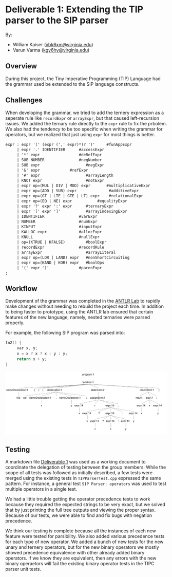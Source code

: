 # Deliverable 1: Extending the TIP parser to the SIP parser

By:

- William Kaiser (xbk6xm@virginia.edu)
- Varun Varma (kgy6hy@virginia.edu)

## Overview

During this project, the Tiny Imperative Programming (TIP) Language had the grammar used be extended to the SIP language constructs. 

## Challenges

When developing the grammar, we tried to add the ternery expression as a seperate rule like `recordExpr` or `arrayExpr`, but that caused left-recursion issues. We added the ternary rule directly to the `expr` rule to fix the prbolem. We also had the tendency to be too specific when writing the grammar for operators, but we realized that just using `expr` for most things is better.

```console
expr : expr '(' (expr (',' expr)*)? ')' 	#funAppExpr
     | expr '.' IDENTIFIER 		#accessExpr
     | '*' expr 				#deRefExpr
     | SUB NUMBER				#negNumber
     | SUB expr                    #negExpr
     | '&' expr				#refExpr
     | '#' expr                    #arrayLength
     | KNOT expr                   #notExpr
     | expr op=(MUL | DIV | MOD) expr 		#multiplicativeExpr
     | expr op=(ADD | SUB) expr 		     #additiveExpr
     | expr op=(GT | LTE | GTE | LT) expr    #relationalExpr
     | expr op=(EQ | NE) expr 			#equalityExpr
     | expr '?' expr ':' expr      #ternaryExpr
     | expr '[' expr ']'           #arrayIndexingExpr
     | IDENTIFIER				#varExpr
     | NUMBER					#numExpr
     | KINPUT					#inputExpr
     | KALLOC expr				#allocExpr
     | KNULL					#nullExpr
     | op=(KTRUE | KFALSE)         #boolExpr
     | recordExpr				#recordRule
     | arrayExpr                   #arrayLiteral
     | expr op=(LOR | LAND) expr   #nonShortCircuiting
     | expr op=(KAND | KOR) expr   #boolOps
     | '(' expr ')'				#parenExpr
;
```

## Workflow

Development of the grammar was completed in the [ANTLR Lab](http://lab.antlr.org/) to rapidly make changes without needing to rebuild the project each time. In addition to being faster to prototype, using the ANTLR lab ensured that certain features of the new language, namely, nested ternaries were parsed properly.

For example, the following SIP program was parsed into:

```c
fn2() { 
     var x, y;
     x = x ? x ? x : y : y; 
     return x + y; 
}
```

![Document tree of the SIP program](./docs/assets/summaries/nested-ternaries-parse-tree.png)

## Testing

A markdown file [Deliverable 1](./docs/deliverables/deliverable1.md) was used as a working document to coordinate the delegation of testing between the group members. While the scope of all tests was followed as initially described, a few tests were merged using the existing tests in `TIPParserTest.cpp` expressed the same pattern. For instance, a general test `SIP Parser: operators` was used to test multiple operators in a single test.

We had a little trouble getting the operator precedence tests to work because they required the expected strings to be very exact, but we solved that by just printing the full tree outputs and viewing the proper syntax. Because of our tests, we were able to find and fix bugs with negation precedence.

We think our testing is complete because all the instances of each new feature were tested for parsibility. We also added various precedence tests for each type of new operator. We added a bunch of new tests for the new unary and ternery operators, but for the new binary operators we mostly showed precedence equivalence with other already added binary operators. If we know they are equivalent, then any errors with the new binary operaetors will fail the existing binary operator tests in the TIPC parser unit tests. 